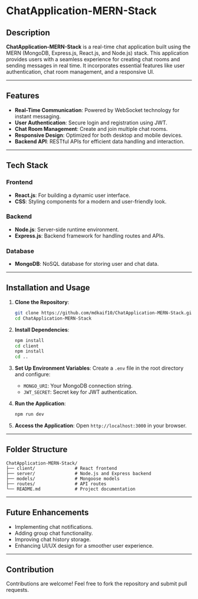 
# ChatApplication-MERN-Stack

## Description

**ChatApplication-MERN-Stack** is a real-time chat application built using the MERN (MongoDB, Express.js, React.js, and Node.js) stack. This application provides users with a seamless experience for creating chat rooms and sending messages in real time. It incorporates essential features like user authentication, chat room management, and a responsive UI.

---

## Features

- **Real-Time Communication**: Powered by WebSocket technology for instant messaging.
- **User Authentication**: Secure login and registration using JWT.
- **Chat Room Management**: Create and join multiple chat rooms.
- **Responsive Design**: Optimized for both desktop and mobile devices.
- **Backend API**: RESTful APIs for efficient data handling and interaction.

---

## Tech Stack

### Frontend
- **React.js**: For building a dynamic user interface.
- **CSS**: Styling components for a modern and user-friendly look.

### Backend
- **Node.js**: Server-side runtime environment.
- **Express.js**: Backend framework for handling routes and APIs.

### Database
- **MongoDB**: NoSQL database for storing user and chat data.

---

## Installation and Usage

1. **Clone the Repository**:
   ```bash
   git clone https://github.com/mdkaif10/ChatApplication-MERN-Stack.git
   cd ChatApplication-MERN-Stack
   ```

2. **Install Dependencies**:
   ```bash
   npm install
   cd client
   npm install
   cd ..
   ```

3. **Set Up Environment Variables**:
   Create a `.env` file in the root directory and configure:
   - `MONGO_URI`: Your MongoDB connection string.
   - `JWT_SECRET`: Secret key for JWT authentication.

4. **Run the Application**:
   ```bash
   npm run dev
   ```

5. **Access the Application**:
   Open `http://localhost:3000` in your browser.

---

## Folder Structure

```
ChatApplication-MERN-Stack/
├── client/               # React frontend
├── server/               # Node.js and Express backend
├── models/               # Mongoose models
├── routes/               # API routes
└── README.md             # Project documentation
```

---

## Future Enhancements

- Implementing chat notifications.
- Adding group chat functionality.
- Improving chat history storage.
- Enhancing UI/UX design for a smoother user experience.

---

## Contribution

Contributions are welcome! Feel free to fork the repository and submit pull requests.


